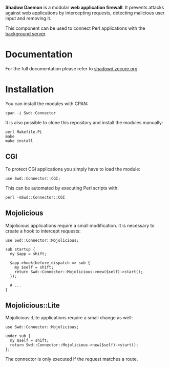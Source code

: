 **Shadow Daemon** is a modular **web application firewall**. It prevents attacks against web applications by intercepting requests, detecting malicious user input and removing it.

This component can be used to connect Perl applications with the [background server](https://github.com/zecure/shadowd).

# Documentation
For the full documentation please refer to [shadowd.zecure.org](https://shadowd.zecure.org/).

# Installation
You can install the modules with CPAN:

    cpan -i Swd::Connector

It is also possible to clone this repository and install the modules manually:

    perl Makefile.PL
    make
    make install

## CGI
To protect CGI applications you simply have to load the module:

    use Swd::Connector::CGI;

This can be automated by executing Perl scripts with:

    perl -mSwd::Connector::CGI

## Mojolicious
Mojolicious applications require a small modification. It is necessary to create a hook to intercept requests:

    use Swd::Connector::Mojolicious;
    
    sub startup {
      my $app = shift;
    
      $app->hook(before_dispatch => sub {
        my $self = shift;
        return Swd::Connector::Mojolicious->new($self)->start();
      });

      # ...
    }

## Mojolicious::Lite
Mojolicious::Lite applications require a small change as well:

    use Swd::Connector::Mojolicious;
    
    under sub {
      my $self = shift;
      return Swd::Connector::Mojolicious->new($self)->start();
    };

The connector is only executed if the request matches a route.
